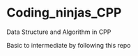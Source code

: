 # Coding_ninjas_CPP
Data Structure and Algorithm in CPP

Basic to intermediate by following this repo
